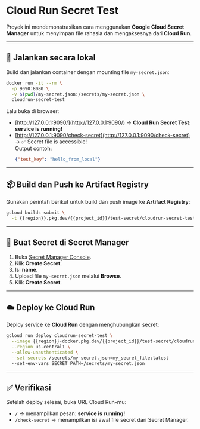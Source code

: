 # Cloud Run Secret Test

Proyek ini mendemonstrasikan cara menggunakan **Google Cloud Secret Manager** untuk menyimpan file rahasia dan mengaksesnya dari **Cloud Run**.

---

## 🚀 Jalankan secara lokal

Build dan jalankan container dengan mounting file `my-secret.json`:

```bash
docker run -it --rm \
  -p 9090:8080 \
  -v $(pwd)/my-secret.json:/secrets/my-secret.json \
  cloudrun-secret-test
```

Lalu buka di browser:

- [http://127.0.0.1:9090/](http://127.0.0.1:9090/) → **Cloud Run Secret Test: service is running!**
- [http://127.0.0.1:9090/check-secret](http://127.0.0.1:9090/check-secret) → ✅ Secret file is accessible!  
  Output contoh:
  ```json
  {"test_key": "hello_from_local"}
  ```

---

## 📦 Build dan Push ke Artifact Registry

Gunakan perintah berikut untuk build dan push image ke **Artifact Registry**:

```bash
gcloud builds submit \
  -t {{region}}.pkg.dev/{{project_id}}/test-secret/cloudrun-secret-test .
```

---

## 🔑 Buat Secret di Secret Manager

1. Buka [Secret Manager Console](https://console.cloud.google.com/security/secret-manager).
2. Klik **Create Secret**.
3. Isi **name**.
4. Upload file `my-secret.json` melalui **Browse**.
5. Klik **Create Secret**.

---

## ☁️ Deploy ke Cloud Run

Deploy service ke **Cloud Run** dengan menghubungkan secret:

```bash
gcloud run deploy cloudrun-secret-test \
  --image {{region}}-docker.pkg.dev/{{project_id}}/test-secret/cloudrun-secret-test \
  --region us-central1 \
  --allow-unauthenticated \
  --set-secrets /secrets/my-secret.json=my_secret_file:latest
  --set-env-vars SECRET_PATH=/secrets/my-secret.json
```

---

## ✅ Verifikasi

Setelah deploy selesai, buka URL Cloud Run-mu:

- `/` → menampilkan pesan: **service is running!**
- `/check-secret` → menampilkan isi awal file secret dari Secret Manager.

